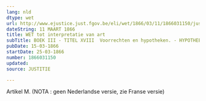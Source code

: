 ```yaml
---
lang: nld
dtype: wet
url: http://www.ejustice.just.fgov.be/eli/wet/1866/03/11/1866031150/justel
dateString: 11 MAART 1866
title: WET tot interpretatie van art
subTitle: BOEK III - TITEL XVIII  Voorrechten en hypotheken. - HYPOTHEEKWET
pubDate: 15-03-1866
startDate: 25-03-1866
number: 1866031150
updated: 
source: JUSTITIE

---
```

Artikel  M. (NOTA : geen Nederlandse versie, zie Franse versie)

